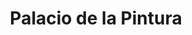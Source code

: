 ---
title: "Palacio de la Pintura"
url: /neuquen/palacio-de-la-pintura-juan-julian-lastra/
shop: Farben
---